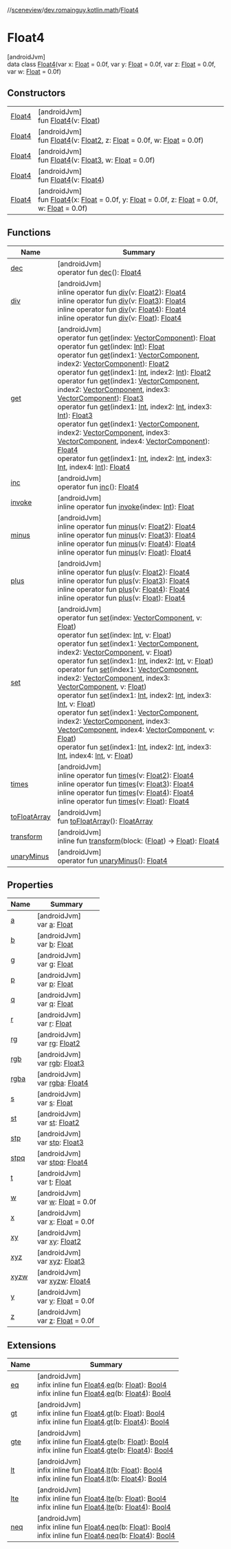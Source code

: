 //[sceneview](../../../index.md)/[dev.romainguy.kotlin.math](../index.md)/[Float4](index.md)

# Float4

[androidJvm]\
data class [Float4](index.md)(var x: [Float](https://kotlinlang.org/api/latest/jvm/stdlib/kotlin/-float/index.html) = 0.0f, var y: [Float](https://kotlinlang.org/api/latest/jvm/stdlib/kotlin/-float/index.html) = 0.0f, var z: [Float](https://kotlinlang.org/api/latest/jvm/stdlib/kotlin/-float/index.html) = 0.0f, var w: [Float](https://kotlinlang.org/api/latest/jvm/stdlib/kotlin/-float/index.html) = 0.0f)

## Constructors

| | |
|---|---|
| [Float4](-float4.md) | [androidJvm]<br>fun [Float4](-float4.md)(v: [Float](https://kotlinlang.org/api/latest/jvm/stdlib/kotlin/-float/index.html)) |
| [Float4](-float4.md) | [androidJvm]<br>fun [Float4](-float4.md)(v: [Float2](../-float2/index.md), z: [Float](https://kotlinlang.org/api/latest/jvm/stdlib/kotlin/-float/index.html) = 0.0f, w: [Float](https://kotlinlang.org/api/latest/jvm/stdlib/kotlin/-float/index.html) = 0.0f) |
| [Float4](-float4.md) | [androidJvm]<br>fun [Float4](-float4.md)(v: [Float3](../-float3/index.md), w: [Float](https://kotlinlang.org/api/latest/jvm/stdlib/kotlin/-float/index.html) = 0.0f) |
| [Float4](-float4.md) | [androidJvm]<br>fun [Float4](-float4.md)(v: [Float4](index.md)) |
| [Float4](-float4.md) | [androidJvm]<br>fun [Float4](-float4.md)(x: [Float](https://kotlinlang.org/api/latest/jvm/stdlib/kotlin/-float/index.html) = 0.0f, y: [Float](https://kotlinlang.org/api/latest/jvm/stdlib/kotlin/-float/index.html) = 0.0f, z: [Float](https://kotlinlang.org/api/latest/jvm/stdlib/kotlin/-float/index.html) = 0.0f, w: [Float](https://kotlinlang.org/api/latest/jvm/stdlib/kotlin/-float/index.html) = 0.0f) |

## Functions

| Name | Summary |
|---|---|
| [dec](dec.md) | [androidJvm]<br>operator fun [dec](dec.md)(): [Float4](index.md) |
| [div](div.md) | [androidJvm]<br>inline operator fun [div](div.md)(v: [Float2](../-float2/index.md)): [Float4](index.md)<br>inline operator fun [div](div.md)(v: [Float3](../-float3/index.md)): [Float4](index.md)<br>inline operator fun [div](div.md)(v: [Float4](index.md)): [Float4](index.md)<br>inline operator fun [div](div.md)(v: [Float](https://kotlinlang.org/api/latest/jvm/stdlib/kotlin/-float/index.html)): [Float4](index.md) |
| [get](get.md) | [androidJvm]<br>operator fun [get](get.md)(index: [VectorComponent](../-vector-component/index.md)): [Float](https://kotlinlang.org/api/latest/jvm/stdlib/kotlin/-float/index.html)<br>operator fun [get](get.md)(index: [Int](https://kotlinlang.org/api/latest/jvm/stdlib/kotlin/-int/index.html)): [Float](https://kotlinlang.org/api/latest/jvm/stdlib/kotlin/-float/index.html)<br>operator fun [get](get.md)(index1: [VectorComponent](../-vector-component/index.md), index2: [VectorComponent](../-vector-component/index.md)): [Float2](../-float2/index.md)<br>operator fun [get](get.md)(index1: [Int](https://kotlinlang.org/api/latest/jvm/stdlib/kotlin/-int/index.html), index2: [Int](https://kotlinlang.org/api/latest/jvm/stdlib/kotlin/-int/index.html)): [Float2](../-float2/index.md)<br>operator fun [get](get.md)(index1: [VectorComponent](../-vector-component/index.md), index2: [VectorComponent](../-vector-component/index.md), index3: [VectorComponent](../-vector-component/index.md)): [Float3](../-float3/index.md)<br>operator fun [get](get.md)(index1: [Int](https://kotlinlang.org/api/latest/jvm/stdlib/kotlin/-int/index.html), index2: [Int](https://kotlinlang.org/api/latest/jvm/stdlib/kotlin/-int/index.html), index3: [Int](https://kotlinlang.org/api/latest/jvm/stdlib/kotlin/-int/index.html)): [Float3](../-float3/index.md)<br>operator fun [get](get.md)(index1: [VectorComponent](../-vector-component/index.md), index2: [VectorComponent](../-vector-component/index.md), index3: [VectorComponent](../-vector-component/index.md), index4: [VectorComponent](../-vector-component/index.md)): [Float4](index.md)<br>operator fun [get](get.md)(index1: [Int](https://kotlinlang.org/api/latest/jvm/stdlib/kotlin/-int/index.html), index2: [Int](https://kotlinlang.org/api/latest/jvm/stdlib/kotlin/-int/index.html), index3: [Int](https://kotlinlang.org/api/latest/jvm/stdlib/kotlin/-int/index.html), index4: [Int](https://kotlinlang.org/api/latest/jvm/stdlib/kotlin/-int/index.html)): [Float4](index.md) |
| [inc](inc.md) | [androidJvm]<br>operator fun [inc](inc.md)(): [Float4](index.md) |
| [invoke](invoke.md) | [androidJvm]<br>inline operator fun [invoke](invoke.md)(index: [Int](https://kotlinlang.org/api/latest/jvm/stdlib/kotlin/-int/index.html)): [Float](https://kotlinlang.org/api/latest/jvm/stdlib/kotlin/-float/index.html) |
| [minus](minus.md) | [androidJvm]<br>inline operator fun [minus](minus.md)(v: [Float2](../-float2/index.md)): [Float4](index.md)<br>inline operator fun [minus](minus.md)(v: [Float3](../-float3/index.md)): [Float4](index.md)<br>inline operator fun [minus](minus.md)(v: [Float4](index.md)): [Float4](index.md)<br>inline operator fun [minus](minus.md)(v: [Float](https://kotlinlang.org/api/latest/jvm/stdlib/kotlin/-float/index.html)): [Float4](index.md) |
| [plus](plus.md) | [androidJvm]<br>inline operator fun [plus](plus.md)(v: [Float2](../-float2/index.md)): [Float4](index.md)<br>inline operator fun [plus](plus.md)(v: [Float3](../-float3/index.md)): [Float4](index.md)<br>inline operator fun [plus](plus.md)(v: [Float4](index.md)): [Float4](index.md)<br>inline operator fun [plus](plus.md)(v: [Float](https://kotlinlang.org/api/latest/jvm/stdlib/kotlin/-float/index.html)): [Float4](index.md) |
| [set](set.md) | [androidJvm]<br>operator fun [set](set.md)(index: [VectorComponent](../-vector-component/index.md), v: [Float](https://kotlinlang.org/api/latest/jvm/stdlib/kotlin/-float/index.html))<br>operator fun [set](set.md)(index: [Int](https://kotlinlang.org/api/latest/jvm/stdlib/kotlin/-int/index.html), v: [Float](https://kotlinlang.org/api/latest/jvm/stdlib/kotlin/-float/index.html))<br>operator fun [set](set.md)(index1: [VectorComponent](../-vector-component/index.md), index2: [VectorComponent](../-vector-component/index.md), v: [Float](https://kotlinlang.org/api/latest/jvm/stdlib/kotlin/-float/index.html))<br>operator fun [set](set.md)(index1: [Int](https://kotlinlang.org/api/latest/jvm/stdlib/kotlin/-int/index.html), index2: [Int](https://kotlinlang.org/api/latest/jvm/stdlib/kotlin/-int/index.html), v: [Float](https://kotlinlang.org/api/latest/jvm/stdlib/kotlin/-float/index.html))<br>operator fun [set](set.md)(index1: [VectorComponent](../-vector-component/index.md), index2: [VectorComponent](../-vector-component/index.md), index3: [VectorComponent](../-vector-component/index.md), v: [Float](https://kotlinlang.org/api/latest/jvm/stdlib/kotlin/-float/index.html))<br>operator fun [set](set.md)(index1: [Int](https://kotlinlang.org/api/latest/jvm/stdlib/kotlin/-int/index.html), index2: [Int](https://kotlinlang.org/api/latest/jvm/stdlib/kotlin/-int/index.html), index3: [Int](https://kotlinlang.org/api/latest/jvm/stdlib/kotlin/-int/index.html), v: [Float](https://kotlinlang.org/api/latest/jvm/stdlib/kotlin/-float/index.html))<br>operator fun [set](set.md)(index1: [VectorComponent](../-vector-component/index.md), index2: [VectorComponent](../-vector-component/index.md), index3: [VectorComponent](../-vector-component/index.md), index4: [VectorComponent](../-vector-component/index.md), v: [Float](https://kotlinlang.org/api/latest/jvm/stdlib/kotlin/-float/index.html))<br>operator fun [set](set.md)(index1: [Int](https://kotlinlang.org/api/latest/jvm/stdlib/kotlin/-int/index.html), index2: [Int](https://kotlinlang.org/api/latest/jvm/stdlib/kotlin/-int/index.html), index3: [Int](https://kotlinlang.org/api/latest/jvm/stdlib/kotlin/-int/index.html), index4: [Int](https://kotlinlang.org/api/latest/jvm/stdlib/kotlin/-int/index.html), v: [Float](https://kotlinlang.org/api/latest/jvm/stdlib/kotlin/-float/index.html)) |
| [times](times.md) | [androidJvm]<br>inline operator fun [times](times.md)(v: [Float2](../-float2/index.md)): [Float4](index.md)<br>inline operator fun [times](times.md)(v: [Float3](../-float3/index.md)): [Float4](index.md)<br>inline operator fun [times](times.md)(v: [Float4](index.md)): [Float4](index.md)<br>inline operator fun [times](times.md)(v: [Float](https://kotlinlang.org/api/latest/jvm/stdlib/kotlin/-float/index.html)): [Float4](index.md) |
| [toFloatArray](to-float-array.md) | [androidJvm]<br>fun [toFloatArray](to-float-array.md)(): [FloatArray](https://kotlinlang.org/api/latest/jvm/stdlib/kotlin/-float-array/index.html) |
| [transform](transform.md) | [androidJvm]<br>inline fun [transform](transform.md)(block: ([Float](https://kotlinlang.org/api/latest/jvm/stdlib/kotlin/-float/index.html)) -&gt; [Float](https://kotlinlang.org/api/latest/jvm/stdlib/kotlin/-float/index.html)): [Float4](index.md) |
| [unaryMinus](unary-minus.md) | [androidJvm]<br>operator fun [unaryMinus](unary-minus.md)(): [Float4](index.md) |

## Properties

| Name | Summary |
|---|---|
| [a](a.md) | [androidJvm]<br>var [a](a.md): [Float](https://kotlinlang.org/api/latest/jvm/stdlib/kotlin/-float/index.html) |
| [b](b.md) | [androidJvm]<br>var [b](b.md): [Float](https://kotlinlang.org/api/latest/jvm/stdlib/kotlin/-float/index.html) |
| [g](g.md) | [androidJvm]<br>var [g](g.md): [Float](https://kotlinlang.org/api/latest/jvm/stdlib/kotlin/-float/index.html) |
| [p](p.md) | [androidJvm]<br>var [p](p.md): [Float](https://kotlinlang.org/api/latest/jvm/stdlib/kotlin/-float/index.html) |
| [q](q.md) | [androidJvm]<br>var [q](q.md): [Float](https://kotlinlang.org/api/latest/jvm/stdlib/kotlin/-float/index.html) |
| [r](r.md) | [androidJvm]<br>var [r](r.md): [Float](https://kotlinlang.org/api/latest/jvm/stdlib/kotlin/-float/index.html) |
| [rg](rg.md) | [androidJvm]<br>var [rg](rg.md): [Float2](../-float2/index.md) |
| [rgb](rgb.md) | [androidJvm]<br>var [rgb](rgb.md): [Float3](../-float3/index.md) |
| [rgba](rgba.md) | [androidJvm]<br>var [rgba](rgba.md): [Float4](index.md) |
| [s](s.md) | [androidJvm]<br>var [s](s.md): [Float](https://kotlinlang.org/api/latest/jvm/stdlib/kotlin/-float/index.html) |
| [st](st.md) | [androidJvm]<br>var [st](st.md): [Float2](../-float2/index.md) |
| [stp](stp.md) | [androidJvm]<br>var [stp](stp.md): [Float3](../-float3/index.md) |
| [stpq](stpq.md) | [androidJvm]<br>var [stpq](stpq.md): [Float4](index.md) |
| [t](t.md) | [androidJvm]<br>var [t](t.md): [Float](https://kotlinlang.org/api/latest/jvm/stdlib/kotlin/-float/index.html) |
| [w](w.md) | [androidJvm]<br>var [w](w.md): [Float](https://kotlinlang.org/api/latest/jvm/stdlib/kotlin/-float/index.html) = 0.0f |
| [x](x.md) | [androidJvm]<br>var [x](x.md): [Float](https://kotlinlang.org/api/latest/jvm/stdlib/kotlin/-float/index.html) = 0.0f |
| [xy](xy.md) | [androidJvm]<br>var [xy](xy.md): [Float2](../-float2/index.md) |
| [xyz](xyz.md) | [androidJvm]<br>var [xyz](xyz.md): [Float3](../-float3/index.md) |
| [xyzw](xyzw.md) | [androidJvm]<br>var [xyzw](xyzw.md): [Float4](index.md) |
| [y](y.md) | [androidJvm]<br>var [y](y.md): [Float](https://kotlinlang.org/api/latest/jvm/stdlib/kotlin/-float/index.html) = 0.0f |
| [z](z.md) | [androidJvm]<br>var [z](z.md): [Float](https://kotlinlang.org/api/latest/jvm/stdlib/kotlin/-float/index.html) = 0.0f |

## Extensions

| Name | Summary |
|---|---|
| [eq](../eq.md) | [androidJvm]<br>infix inline fun [Float4](index.md).[eq](../eq.md)(b: [Float](https://kotlinlang.org/api/latest/jvm/stdlib/kotlin/-float/index.html)): [Bool4](../-bool4/index.md)<br>infix inline fun [Float4](index.md).[eq](../eq.md)(b: [Float4](index.md)): [Bool4](../-bool4/index.md) |
| [gt](../gt.md) | [androidJvm]<br>infix inline fun [Float4](index.md).[gt](../gt.md)(b: [Float](https://kotlinlang.org/api/latest/jvm/stdlib/kotlin/-float/index.html)): [Bool4](../-bool4/index.md)<br>infix inline fun [Float4](index.md).[gt](../gt.md)(b: [Float4](index.md)): [Bool4](../-bool4/index.md) |
| [gte](../gte.md) | [androidJvm]<br>infix inline fun [Float4](index.md).[gte](../gte.md)(b: [Float](https://kotlinlang.org/api/latest/jvm/stdlib/kotlin/-float/index.html)): [Bool4](../-bool4/index.md)<br>infix inline fun [Float4](index.md).[gte](../gte.md)(b: [Float4](index.md)): [Bool4](../-bool4/index.md) |
| [lt](../lt.md) | [androidJvm]<br>infix inline fun [Float4](index.md).[lt](../lt.md)(b: [Float](https://kotlinlang.org/api/latest/jvm/stdlib/kotlin/-float/index.html)): [Bool4](../-bool4/index.md)<br>infix inline fun [Float4](index.md).[lt](../lt.md)(b: [Float4](index.md)): [Bool4](../-bool4/index.md) |
| [lte](../lte.md) | [androidJvm]<br>infix inline fun [Float4](index.md).[lte](../lte.md)(b: [Float](https://kotlinlang.org/api/latest/jvm/stdlib/kotlin/-float/index.html)): [Bool4](../-bool4/index.md)<br>infix inline fun [Float4](index.md).[lte](../lte.md)(b: [Float4](index.md)): [Bool4](../-bool4/index.md) |
| [neq](../neq.md) | [androidJvm]<br>infix inline fun [Float4](index.md).[neq](../neq.md)(b: [Float](https://kotlinlang.org/api/latest/jvm/stdlib/kotlin/-float/index.html)): [Bool4](../-bool4/index.md)<br>infix inline fun [Float4](index.md).[neq](../neq.md)(b: [Float4](index.md)): [Bool4](../-bool4/index.md) |
